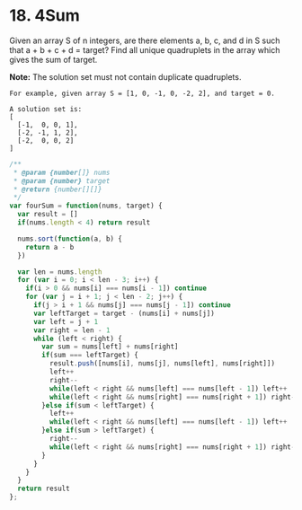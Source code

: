 # 18. 4Sum

Given an array S of n integers, are there elements a, b, c, and d in S such that a + b + c + d = target? Find all unique quadruplets in the array which gives the sum of target.

**Note:** The solution set must not contain duplicate quadruplets.

```
For example, given array S = [1, 0, -1, 0, -2, 2], and target = 0.

A solution set is:
[
  [-1,  0, 0, 1],
  [-2, -1, 1, 2],
  [-2,  0, 0, 2]
]
```

```javascript
/**
 * @param {number[]} nums
 * @param {number} target
 * @return {number[][]}
 */
var fourSum = function(nums, target) {
  var result = []
  if(nums.length < 4) return result

  nums.sort(function(a, b) {
    return a - b
  })

  var len = nums.length
  for (var i = 0; i < len - 3; i++) {
    if(i > 0 && nums[i] === nums[i - 1]) continue
    for (var j = i + 1; j < len - 2; j++) {
      if(j > i + 1 && nums[j] === nums[j - 1]) continue
      var leftTarget = target - (nums[i] + nums[j])
      var left = j + 1
      var right = len - 1
      while (left < right) {
        var sum = nums[left] + nums[right]
        if(sum === leftTarget) {
          result.push([nums[i], nums[j], nums[left], nums[right]])
          left++
          right--
          while(left < right && nums[left] === nums[left - 1]) left++
          while(left < right && nums[right] === nums[right + 1]) right--
        }else if(sum < leftTarget) {
          left++
          while(left < right && nums[left] === nums[left - 1]) left++
        }else if(sum > leftTarget) {
          right--
          while(left < right && nums[right] === nums[right + 1]) right--
        }
      }
    }
  }
  return result
};
```
